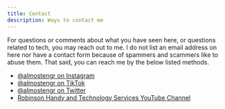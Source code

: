 ```yaml
---
title: Contact
description: Ways to contact me
---
```


For questions or comments about what you have seen here, 
or questions related to tech, you may reach out to me. I do not list an email address on 
here nor have a contact form because of spammers and scammers like to abuse them.
That said, you can reach me by the below listed methods. 

* <a href="https://instagram.com/almostengr" target="_blank">@almostengr on Instagram</a>
* <a href="https://tiktok.com/@almostengr" target="_blank">@almostengr on TikTok</a>
* <a href="https://twitter.com/almostengr" target="_blank">@almostengr on Twitter</a>
* <a href="https://www.youtube.com/c/robinsonhandyandtechnologyservices?sub_confirmation=1" target="_blank">Robinson Handy and Technology Services YouTube Channel</a>
